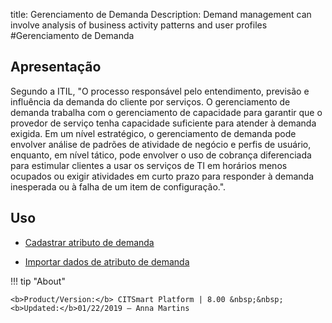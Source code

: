 title: Gerenciamento de Demanda
Description: Demand management can involve analysis of business activity patterns and user profiles
#Gerenciamento de Demanda

Apresentação
----------------

Segundo a ITIL, "O processo responsável pelo entendimento, previsão e influência da demanda do cliente por serviços. O gerenciamento de demanda trabalha com o gerenciamento de capacidade para garantir que o provedor de serviço tenha capacidade suficiente para atender à demanda exigida. Em um nível estratégico, o gerenciamento de demanda pode envolver análise de padrões de atividade de negócio e perfis de usuário, enquanto, em nível tático, pode envolver o uso de cobrança diferenciada para estimular clientes a usar os serviços de TI em horários menos ocupados ou exigir atividades em curto prazo para responder à demanda inesperada ou à falha de um item de configuração.".

Uso
-------

- [Cadastrar atributo de demanda](/pt-br/citsmart-platform-8/processes/demand/use/register-demand-attribute.html)

- [Importar dados de atributo de demanda](/pt-br/citsmart-platform-8/processes/demand/use/import-demand-attibute-data.html)

!!! tip "About"

    <b>Product/Version:</b> CITSmart Platform | 8.00 &nbsp;&nbsp;
    <b>Updated:</b>01/22/2019 – Anna Martins

